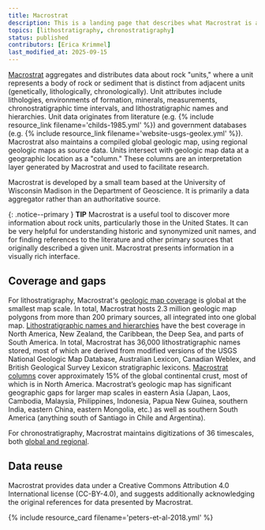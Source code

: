 ```yaml
---
title: Macrostrat
description: This is a landing page that describes what Macrostrat is and why it is important in the context of paleo data. You can dive deeper via the links to related resources aggregated here.
topics: [lithostratigraphy, chronostratigraphy]
status: published
contributors: [Erica Krimmel]
last_modified_at: 2025-09-15
---
```


[Macrostrat](https://macrostrat.org) aggregates and distributes data about rock "units," where a unit represents a body of rock or sediment that is distinct from adjacent units (genetically, lithologically, chronologically). Unit attributes include lithologies, environments of formation, minerals, measurements, chronostratigraphic time intervals, and lithostratigraphic names and hierarchies. Unit data originates from literature (e.g. {% include resource_link filename='childs-1985.yml' %}) and government databases (e.g. {% include resource_link filename='website-usgs-geolex.yml' %}). Macrostrat also maintains a compiled global geologic map, using regional geologic maps as source data. Units intersect with geologic map data at a geographic location as a "column." These columns are an interpretation layer generated by Macrostrat and used to facilitate research.

Macrostrat is developed by a small team based at the University of Wisconsin Madison in the Department of Geoscience. It is primarily a data aggregator rather than an authoritative source.

{: .notice--primary }
**TIP**
Macrostrat is a useful tool to discover more information about rock units, particularly those in the United States. It can be very helpful for understanding historic and synonymized unit names, and for finding references to the literature and other primary sources that originally described a given unit. Macrostrat presents information in a visually rich interface.

## Coverage and gaps

For lithostratigraphy, Macrostrat's [geologic map coverage](https://macrostrat.org/map) is global at the smallest map scale. In total, Macrostrat hosts 2.3 million geologic map polygons from more than 200 primary sources, all integrated into one global map. [Lithostratigraphic names and hierarchies](https://macrostrat.org/sift) have the best coverage in North America, New Zealand, the Caribbean, the Deep Sea, and parts of South America. In total, Macrostrat has 36,000 lithostratigraphic names stored, most of which are derived from modified versions of the USGS National Geologic Map Database, Australian Lexicon, Canadian Weblex, and British Geological Survey Lexicon stratigraphic lexicons. [Macrostrat columns](https://macrostrat.org/sift) cover approximately 15% of the global continental crust, most of which is in North America. Macrostrat’s geologic map has significant geographic gaps for larger map scales in eastern Asia (Japan, Laos, Cambodia, Malaysia, Philippines, Indonesia, Papua New Guinea, southern India, eastern China, eastern Mongolia, etc.) as well as southern South America (anything south of Santiago in Chile and Argentina).

For chronostratigraphy, Macrostrat maintains digitizations of 36 timescales, both [global and regional](https://macrostrat.org/api/defs/timescales?all).

## Data reuse

Macrostrat provides data under a Creative Commons Attribution 4.0 International license (CC-BY-4.0), and suggests additionally acknowledging the original references for data presented by Macrostrat. 

{% include resource_card filename='peters-et-al-2018.yml' %}
